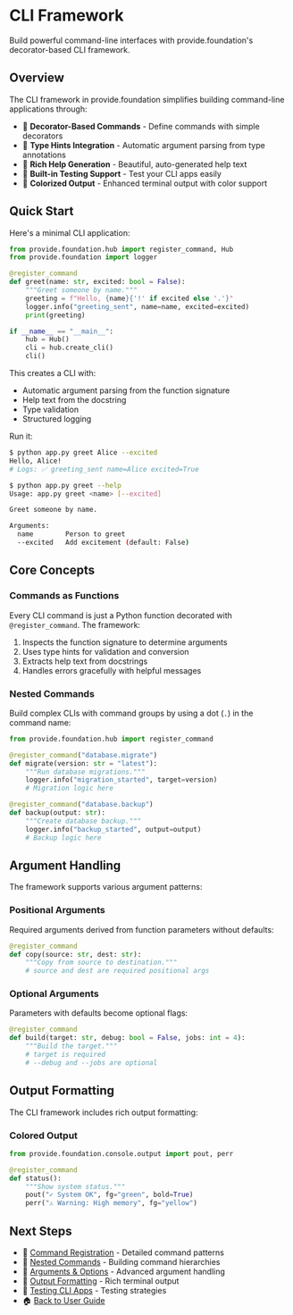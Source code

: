 # CLI Framework

Build powerful command-line interfaces with provide.foundation's decorator-based CLI framework.

## Overview

The CLI framework in provide.foundation simplifies building command-line applications through:

- 🎯 **Decorator-Based Commands** - Define commands with simple decorators
- 🔧 **Type Hints Integration** - Automatic argument parsing from type annotations
- 📝 **Rich Help Generation** - Beautiful, auto-generated help text
- 🧪 **Built-in Testing Support** - Test your CLI apps easily
- 🎨 **Colorized Output** - Enhanced terminal output with color support

## Quick Start

Here's a minimal CLI application:

```python
from provide.foundation.hub import register_command, Hub
from provide.foundation import logger

@register_command
def greet(name: str, excited: bool = False):
    """Greet someone by name."""
    greeting = f"Hello, {name}{'!' if excited else '.'}"
    logger.info("greeting_sent", name=name, excited=excited)
    print(greeting)

if __name__ == "__main__":
    hub = Hub()
    cli = hub.create_cli()
    cli()
```

This creates a CLI with:
- Automatic argument parsing from the function signature
- Help text from the docstring
- Type validation
- Structured logging

Run it:
```bash
$ python app.py greet Alice --excited
Hello, Alice!
# Logs: ✅ greeting_sent name=Alice excited=True

$ python app.py greet --help
Usage: app.py greet <name> [--excited]

Greet someone by name.

Arguments:
  name        Person to greet
  --excited   Add excitement (default: False)
```

## Core Concepts

### Commands as Functions

Every CLI command is just a Python function decorated with `@register_command`. The framework:
1. Inspects the function signature to determine arguments
2. Uses type hints for validation and conversion
3. Extracts help text from docstrings
4. Handles errors gracefully with helpful messages

### Nested Commands

Build complex CLIs with command groups by using a dot (`.`) in the command name:

```python
from provide.foundation.hub import register_command

@register_command("database.migrate")
def migrate(version: str = "latest"):
    """Run database migrations."""
    logger.info("migration_started", target=version)
    # Migration logic here

@register_command("database.backup")
def backup(output: str):
    """Create database backup."""
    logger.info("backup_started", output=output)
    # Backup logic here
```

## Argument Handling

The framework supports various argument patterns:

### Positional Arguments
Required arguments derived from function parameters without defaults:

```python
@register_command
def copy(source: str, dest: str):
    """Copy from source to destination."""
    # source and dest are required positional args
```

### Optional Arguments
Parameters with defaults become optional flags:

```python
@register_command
def build(target: str, debug: bool = False, jobs: int = 4):
    """Build the target."""
    # target is required
    # --debug and --jobs are optional
```

## Output Formatting

The CLI framework includes rich output formatting:

### Colored Output
```python
from provide.foundation.console.output import pout, perr

@register_command
def status():
    """Show system status."""
    pout("✓ System OK", fg="green", bold=True)
    perr("⚠ Warning: High memory", fg="yellow")
```

## Next Steps

- 📝 [Command Registration](commands.md) - Detailed command patterns
- 🔀 [Nested Commands](nested.md) - Building command hierarchies
- 🎯 [Arguments & Options](arguments.md) - Advanced argument handling
- 🎨 [Output Formatting](output.md) - Rich terminal output
- 🧪 [Testing CLI Apps](../../api/cli/utils.md) - Testing strategies
- 🏠 [Back to User Guide](../index.md)